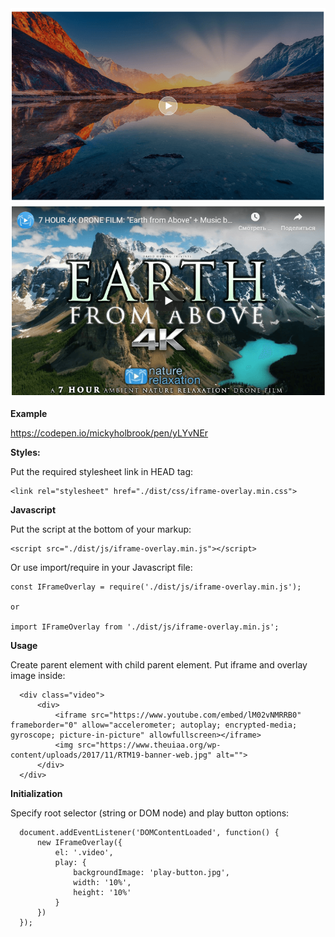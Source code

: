 <img src="docs-images/image1.png">

<img src="docs-images/image2.png">

**Example**

https://codepen.io/mickyholbrook/pen/yLYvNEr

**Styles:**
  
  Put the required stylesheet link in HEAD tag:
  
    <link rel="stylesheet" href="./dist/css/iframe-overlay.min.css">
    
**Javascript**    
    
Put the script at the bottom of your markup: 

    <script src="./dist/js/iframe-overlay.min.js"></script>    
   
Or use import/require in your Javascript file:
    
    const IFrameOverlay = require('./dist/js/iframe-overlay.min.js');
    
    or
    
    import IFrameOverlay from './dist/js/iframe-overlay.min.js';
 
**Usage**
     
Create parent element with child parent element. Put iframe and overlay image inside: 
          
      <div class="video">
          <div>
              <iframe src="https://www.youtube.com/embed/lM02vNMRRB0" frameborder="0" allow="accelerometer; autoplay; encrypted-media; gyroscope; picture-in-picture" allowfullscreen></iframe>
              <img src="https://www.theuiaa.org/wp-content/uploads/2017/11/RTM19-banner-web.jpg" alt="">
          </div>
      </div>
         
**Initialization**

Specify root selector (string or DOM node) and play button options:
 
      document.addEventListener('DOMContentLoaded', function() {
          new IFrameOverlay({
              el: '.video',
              play: {
                  backgroundImage: 'play-button.jpg',
                  width: '10%',
                  height: '10%'
              }
          })
      });
